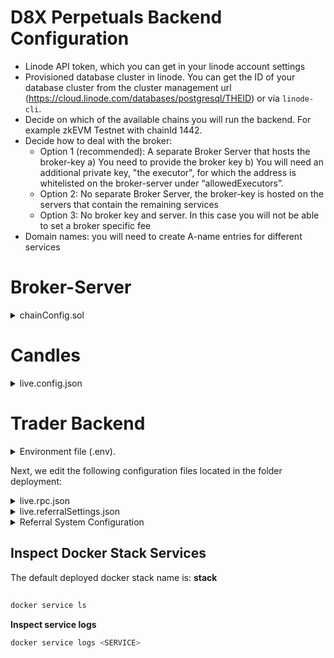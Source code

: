 # D8X Perpetuals Backend Configuration

- Linode API token, which you can get in your linode account settings
- Provisioned database cluster in linode. You can get the ID of your database cluster
  from the cluster management url
  (https://cloud.linode.com/databases/postgresql/THEID) or via `linode-cli`.
- Decide on which of the available chains you will run the backend. For example zkEVM Testnet with chainId 1442.
- Decide how to deal with the broker:
  - Option 1 (recommended): A separate Broker Server that hosts the broker-key
    a) You need to provide the broker key
    b) You will need an additional private key, "the executor", for which the address
    is whitelisted on the broker-server
    under “allowedExecutors”.
  - Option 2: No separate Broker Server, the broker-key is hosted on the servers that contain the
    remaining services
  - Option 3: No broker key and server. In this case you will not be able to set a broker specific fee
- Domain names: you will need to create A-name entries for different services

# Broker-Server

<details>
 <summary>chainConfig.sol</summary>
  Edit the segment with the relevant chainId for your deployment.
 
 The entry `allowedExecutors` in `chainConfig.json` must contain the address that executes payments for the referral system,
 that is, `allowedExecutors` must contain the address that correspond to the private 
key we set as `BROKER_KEY` in `trader-backend/.env`.

The provided entries should be fine for the following variables:

- `chainId` the chain id the entry refers to
- `name` name of the configuration-entry (for readability of the config only)
- `multiPayCtrctAddr` must be in line with the same entry in live.referralSettings.json
- `perpetualManagerProxyAddr` the address of the perpetuals-contract

</details>

# Candles

<details>
  <summary>live.config.json</summary>
  Consider running your own Hermes price service to reliably stream prices: [details](https://docs.pyth.network/documentation/pythnet-price-feeds/hermes). 
  The service endpoint will have to be added to the configuration file as an entry for the variable priceServiceWSEndpoint. 
  The 'id' and 'idVaa' entries correspond
  to the asset id's and idVaa between mainnet and testnet differ.
</details>

# Trader Backend

<details><summary>Environment file (.env).</summary>

You can edit environment variables in `trader-backend/.env` file. Environment
variables defined in `.env` will be used when deploying docker stack in swarm.

- Provide the connection strings `DATABASE_DSN=` in your `.env` file. If your password contains a dollar sign
  `$` or other special characters, it needs to be escaped, that is, replace `$` by `\$`. It's best to have a password with letters, dashes and underscores only.
  On Linode, the connection string will look something like this: `DATABASE_DSN="postgresql://linpostgres:ANzAaan26-o0-v1d@lin-31881-14321-pgsql-primary-private.servers.linodedb.net:5432/history"`
  and you can use the private host if you deploy in the same region as the other servers.
- The 'broker key' in this configuration file (BROKER_KEY=”abcde0123…” without “0x”) in .env, serves as the referral payment executor agent. The external “broker server” hosts the broker key that signs transactions for all trades: https://github.com/D8-X/d8x-broker-server
    - Set the environment variable `REMOTE_BROKER_HTTP=""` to the http-address of your broker server, for example `REMOTE_BROKER_HTTP="https://broker.zk.awesomebroker.xyz"`
    - Ensure that the address corresponding to the key BROKER_KEY is added to "allowed executors" in the chainConfig.json for the broker server (see above)
- Specify `CHAIN_ID=1442` for [the chain](https://chainlist.org/) that you are running the backend for (of course only chains where D8X perpetuals are deployed to like zkEVM testnet 1442), that must align with
  the `SDK_CONFIG_NAME` (set zkevmTestnet for chainId=1442, zkevm for chainId=1101)
- Change passwords for the entry `REDIS_PASSWORD`
  </details>

Next, we edit the following configuration files located in the folder deployment:

<details>
  <summary>live.rpc.json</summary>
  A list of RPC URLs used for interacting with the different chains.
  - You may add or remove as many RPCs as you need
  - It is encouraged to keep multiple HTTP options for best user experience/robustness
  - At least one Websocket RPC must be defined, otherwise the services will not work properly.
</details>
<details>
  <summary>live.referralSettings.json</summary>
  Configuration of the referral service.
  - You can turn off the referral system by editing config/live.referralSettings.json and setting `"referralSystemEnabled": false,` — if you choose to turn it on, see below how to configure the system.
</details>

<details>
 <summary>
  Referral System Configuration
 </summary>
The referral system is detailed in its dedicated repository. It can be configured as follows.

<details> <summary>How to set live.referralSettings.json Parameters</summary>
    
- `referrerCutPercentForTokenXHolding`
    the broker can have their own token and allow a different rebate to referrers that do not use an agency. The more tokens that the referrer holds, the higher the rebate they get. Here is how to set this. For example, in the config below the referrer without tokens gets 0.2% rebate that they can re-distribute between them and a trader, and the referrer with 100 tokens gets 1.5% rebate. Note that the referrer can also be the trader, because creating referral codes is permissionless, so don’t be to generous especially for low token holdings. 
    
- `tokenX`
    specify the token address that you as a broker want to use for the referrer cut. If you do not have a token, use the D8X token! Set the decimals according to the ERC-20 decimal convention. Most tokens use 18 decimals.
    
- `paymentScheduleCron`
    here you can schedule the rebate payments that will automatically be performed. The syntax is the one used by the “cron”-scheduling system that you might be familiar with.
    
- `paymentMaxLookBackDays`
    If no payment was processed, the maximal look-back time for trading fee rebates is 14 days. For example, fees paid 15 days ago will not be eligible for a rebate. This setting is not of high importance and 14 is a good value.
    
- `brokerPayoutAddr`
    we recommend you use a separate address that accrues the trading fees from the address that receives the fees after redistribution. Use this setting to determine the address that receives the net fees.
    </details>

</details>

## Inspect Docker Stack Services

The default deployed docker stack name is: **stack**

##

```bash
docker service ls
```

**Inspect service logs**

```bash
docker service logs <SERVICE>
```
